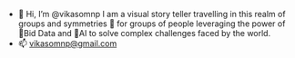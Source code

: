 - 👋 Hi, I’m @vikasomnp I am a visual story teller travelling in this realm of groups and symmetries 👀 for groups of people leveraging the power of 💞️Bid Data and 🌱AI to solve complex challenges faced by the world.
- 📫 vikasomnp@gmail.com 

<!---
vikasomnp/vikasomnp is a ✨ special ✨ repository because its `README.md` (this file) appears on your GitHub profile.
You can click the Preview link to take a look at your changes.
--->
